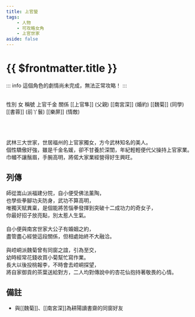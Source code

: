 ```yaml
---
title: 上官螢
tags:
    - 人物
    - 可攻略女角
    - 上官世家
aside: false
---
```


# {{ $frontmatter.title }}

::: info
這個角色的劇情尚未完成，無法正常攻略！
:::

<ChTabs position="bottom">
	<ChTab title="上官螢">
		<ChMeet 
			src='/images/characters/girl_4/normal.png' 
			nameTitle='上官千金'
			nameMain='上官螢'
			desc='武林三大世家，世居福州的上官家獨女，方今武林知名的美人。<br>個性驕傲好強，雖是千金名媛，卻不甘養於深閨，年紀輕輕便代父操持上官家業。<br>巾幗不讓鬚眉，手腕高明，將偌大家業經營得好生興旺。'
			:animation=true
		/>
	</ChTab>
</ChTabs>
<br>

<InfoList>
	<Info title='角色資料' :open=true>
		<table>
			<ChTr>
				<ChTd isTitle=true>
					性別
				</ChTd>
				<ChTd>
					女
				</ChTd>
			</ChTr>
			<ChTr>
				<ChTd isTitle=true>
					稱號
				</ChTd>
				<ChTd>
					上官千金
				</ChTd>
			</ChTr>
			<ChTr>
				<ChTd isTitle=true position='center'>
					關係
				</ChTd>
			</ChTr>
			<ChTr>
				<ChTd position='center'>
					[[上官隼]] (父親)
				</ChTd>
			</ChTr>
			<ChTr>
				<ChTd position='center'>
					[[南宮深]] (婚約)
				</ChTd>
			</ChTr>
			<ChTr>
				<ChTd position='center'>
					[[魏菊]] (同學)
				</ChTd>
			</ChTr>
			<ChTr>
				<ChTd position='center'>
					[[書蓉]] (前丫鬟)
				</ChTd>
			</ChTr>
			<ChTr>
				<ChTd position='center'>
					[[樂屏]] (情敵)
				</ChTd>
			</ChTr>
		</table>
	</Info>
</InfoList>

<br>

武林三大世家，世居福州的上官家獨女，方今武林知名的美人。  
個性驕傲好強，雖是千金名媛，卻不甘養於深閨，年紀輕輕便代父操持上官家業。  
巾幗不讓鬚眉，手腕高明，將偌大家業經營得好生興旺。

<div style="clear:both;"></div>

## 列傳

<Tabs>
  <Tab title="列傳一">
	師從嵩山派福建分院，自小便受佛法薰陶，<br>
	也學些拳腳功夫防身，武功不算高明，<br>
	唯獨天賦異稟，是個能將苦惱拳發揮到突破十二成功力的奇女子，<br>
	你最好招子放亮點，別太惹人生氣。<br><br>
	自小便與南宮世家大公子有婚姻之約，<br>
	盡管盡心經營這段關係，但相處始終不大融洽。<br><br>
	與崆峒派魏菊曾有同窗之誼，引為至交，<br>
	幼時經常花錢收買小菊幫忙寫作業。<br>
	長大以後投桃報李，不時會去崆峒探望，<br>
	將自家御貢的茶葉送給對方，二人均對傳說中的杏花仙抱持著敬畏的心情。
  </Tab>
</Tabs>

## 備註

-   與[[魏菊]]、[[南宮深]]為耕陽讀書齋的同窗好友

